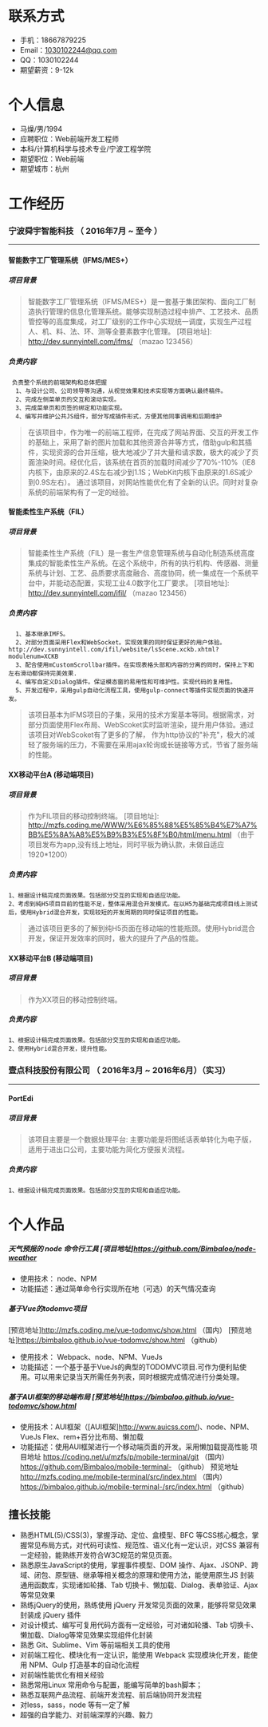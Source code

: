 # 联系方式
* 手机：18667879225
* Email：1030102244@qq.com
* QQ：1030102244
* 期望薪资：9-12k


# 个人信息
* 马燥/男/1994
* 应聘职位：Web前端开发工程师
* 本科/计算机科学与技术专业/宁波工程学院
* 期望职位：Web前端
* 期望城市：杭州

# 工作经历
### 宁波舜宇智能科技 （ 2016年7月 ~ 至今 ）
---------
#### 智能数字工厂管理系统（IFMS/MES+）
##### 项目背景
>  智能数字工厂管理系统（IFMS/MES+）是一套基于集团架构、面向工厂制造执行管理的信息化管理系统。能够实现制造过程中排产、工艺技术、品质管控等的高度集成，对工厂级别的工作中心实现统一调度，实现生产过程人、机、料、法、环、测等全要素数字化管理。
[项目地址]: http://dev.sunnyintell.com/ifms/ （mazao 123456）

##### 负责内容
     负责整个系统的前端架构和总体把握
      1、与设计公司、公司领导等沟通，从视觉效果和技术实现等方面确认最终稿件。
      2、完成左侧菜单页的交互和滚动实现。
      3、完成菜单页和页签的绑定和功能实现。
      4、编写并维护公共JS组件，部分写成插件形式，方便其他同事调用和后期维护

> 在该项目中，作为唯一的前端工程师，在完成了网站界面、交互的开发工作的基础上，采用了新的图片加载和其他资源合并等方式，借助gulp和其插件，实现资源的合并压缩，极大地减少了并大量和请求数，极大的减少了页面渲染时间。经优化后，该系统在首页的加载时间减少了70%-110%（IE8内核下，由原来的2.4S左右减少到1.1S；WebKit内核下由原来的1.6S减少到0.9S左右）。
通过该项目，对网站性能优化有了全新的认识。同时对复杂系统的前端架构有了一定的经验。

  
  
#### 智能柔性生产系统（FIL）
##### 项目背景
>  智能柔性生产系统（FIL）是一套生产信息管理系统与自动化制造系统高度集成的智能柔性生产系统。在这个系统中，所有的执行机构、传感器、测量系统与计划、工艺、品质要求高度融合、高度协同，统一集成在一个系统平台中，并能动态配置，实现工业4.0数字化工厂要求。
[项目地址]: http://dev.sunnyintell.com/ifil/ （mazao 123456）

##### 负责内容
      1、基本继承IMFS。
      2、对部分页面采用Flex和WebSocket。实现效果的同时保证更好的用户体验。 http://dev.sunnyintell.com/ifil/website/lsScene.xckb.xhtml?modulenum=XCKB
      3、配合使用mCustomScrollbar插件。在实现表格头部和内容的分离的同时，保持上下和左右滑动都保持完美效果.
      4、编写自定义Dialog插件。保证模态窗的易用性和可维护性。实现代码的复用性。
      5、开发过程中，采用gulp自动化流程工具，使用gulp-connect等插件实现页面的快速开发。

> 该项目基本为IFMS项目的子集，采用的技术方案基本等同。根据需求，对部分页面使用Flex布局、WebScoket实时监听渲染，提升用户体验。通过该项目对WebScoket有了更多的了解，
作为http协议的"补充"，极大的减轻了服务端的压力，不需要在采用ajax轮询或长链接等方式，节省了服务端的性能。


#### XX移动平台A (移动端项目)
##### 项目背景
>  作为FIL项目的移动控制终端。
[项目地址]: http://mzfs.coding.me/WWW/%E6%85%88%E5%85%B4%E7%A7%BB%E5%8A%A8%E5%B9%B3%E5%8F%B0/html/menu.html （由于项目发布为app,没有线上地址，同时平板为确认款，未做自适应1920*1200）

##### 负责内容
    1、根据设计稿完成页面效果。包括部分交互的实现和自适应功能。
    2、考虑到純H5项目目前的性能不足，整体采用混合开发模式。在以H5为基础完成项目线上测试后，使用Hybrid混合开发，实现较短的开发周期的同时保证项目的性能。


> 通过该项目更多的了解到纯H5页面在移动端的性能瓶颈。使用Hybrid混合开发，保证开发效率的同时，极大的提升了产品的性能。

#### XX移动平台B (移动端项目)
##### 项目背景
>  作为XX项目的移动控制终端。

##### 负责内容
    1、根据设计稿完成页面效果。包括部分交互的实现和自适应功能。
    2、使用Hybrid混合开发，提升性能。

### 壹点科技股份有限公司 （ 2016年3月 ~ 2016年6月）（实习）
---------

#### PortEdi
##### 项目背景
>  该项目主要是一个数据处理平台:
   主要功能是将图纸话表单转化为电子版，适用于进出口公司，主要功能为简化方便报关流程。


##### 负责内容
    1、根据设计稿完成页面效果。包括部分交互的实现和自适应功能。



# 个人作品
##### 天气预报的 node 命令行工具 [项目地址]https://github.com/Bimbaloo/node-weather
- 使用技术： node、NPM
- 功能描述：通过简单命令行实现所在地（可选）的天气情况查询

##### 基于Vue的todomvc项目 
[预览地址]http://mzfs.coding.me/vue-todomvc/show.html  （国内）
[预览地址]https://bimbaloo.github.io/vue-todomvc/show.html （github） 

- 使用技术： Webpack、node、NPM、VueJs
- 功能描述：一个基于基于VueJs的典型的TODOMVC项目.可作为便利贴使用。可以用来记录当天所需任务列表，同时根据完成情况进行分类处理。

##### 基于AUI框架的移动端布局 [预览地址]https://bimbaloo.github.io/vue-todomvc/show.html
- 使用技术：AUI框架（[AUI框架]http://www.auicss.com/)、node、NPM、VueJs  Flex、rem+百分比布局、懒加载
- 功能描述：使用AUI框架进行一个移动端页面的开发。采用懒加载提高性能
项目地址 https://coding.net/u/mzfs/p/mobile-terminal/git  （国内）
         https://github.com/Bimbaloo/mobile-terminal-      （github）
预览地址 http://mzfs.coding.me/mobile-terminal/src/index.html （国内）  
         https://bimbaloo.github.io/mobile-terminal-/src/index.html （github）






## 擅长技能 

* 熟悉HTML(5)/CSS(3)，掌握浮动、定位、盒模型、BFC 等CSS核心概念，掌握常见布局方式，对代码可读性、规范性、语义化有一定认识，对CSS 兼容有一定经验，能熟练开发符合W3C规范的常见页面。
* 熟悉原生JavaScript的使用，掌握事件模型、DOM 操作、Ajax、JSONP、跨域、闭包、原型链、继承等相关概念的原理和使用方法，能使用原生JS 封装通用函数库，实现诸如轮播、Tab 切换卡、懒加载、Dialog、表单验证、Ajax 等常见效果
* 熟练jQuery的使用，熟练使用 jQuery 开发常见页面的效果，能够将常见效果封装成 jQuery 插件
* 对设计模式、编写可复用代码方面有一定经验，可对诸如轮播、Tab 切换卡、懒加载、Dialog等常见效果实现组件化封装
* 熟悉 Git、Sublime、Vim 等前端相关工具的使用
* 对前端工程化、模块化有一定认识，能使用 Webpack 实现模块化开发，能使用 NPM、Gulp 打造基本的自动化流程
* 对前端性能优化有相关经验
* 熟悉常用Linux 常用命令与配置，能编写简单的bash脚本；
* 熟悉互联网产品流程、前端开发流程、前后端协同开发流程
* 对less，sass，node 等有一定了解
* 超强的自学能力、对前端深厚的兴趣、毅力

